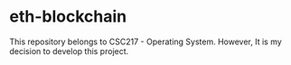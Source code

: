 # eth-blockchain
This repository belongs to CSC217 - Operating System. However, It is my decision to develop this project.
